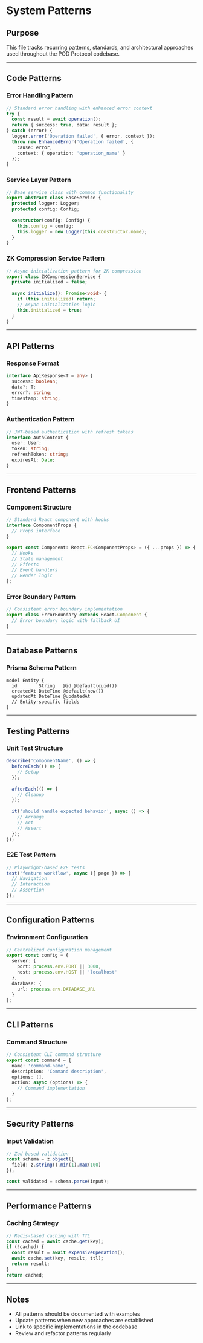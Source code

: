 # System Patterns

## Purpose
This file tracks recurring patterns, standards, and architectural approaches used throughout the POD Protocol codebase.

---

## Code Patterns

### Error Handling Pattern
```typescript
// Standard error handling with enhanced error context
try {
  const result = await operation();
  return { success: true, data: result };
} catch (error) {
  logger.error('Operation failed', { error, context });
  throw new EnhancedError('Operation failed', {
    cause: error,
    context: { operation: 'operation_name' }
  });
}
```

### Service Layer Pattern
```typescript
// Base service class with common functionality
export abstract class BaseService {
  protected logger: Logger;
  protected config: Config;
  
  constructor(config: Config) {
    this.config = config;
    this.logger = new Logger(this.constructor.name);
  }
}
```

### ZK Compression Service Pattern
```typescript
// Async initialization pattern for ZK compression
export class ZKCompressionService {
  private initialized = false;
  
  async initialize(): Promise<void> {
    if (this.initialized) return;
    // Async initialization logic
    this.initialized = true;
  }
}
```

---

## API Patterns

### Response Format
```typescript
interface ApiResponse<T = any> {
  success: boolean;
  data?: T;
  error?: string;
  timestamp: string;
}
```

### Authentication Pattern
```typescript
// JWT-based authentication with refresh tokens
interface AuthContext {
  user: User;
  token: string;
  refreshToken: string;
  expiresAt: Date;
}
```

---

## Frontend Patterns

### Component Structure
```typescript
// Standard React component with hooks
interface ComponentProps {
  // Props interface
}

export const Component: React.FC<ComponentProps> = ({ ...props }) => {
  // Hooks
  // State management
  // Effects
  // Event handlers
  // Render logic
};
```

### Error Boundary Pattern
```typescript
// Consistent error boundary implementation
export class ErrorBoundary extends React.Component {
  // Error boundary logic with fallback UI
}
```

---

## Database Patterns

### Prisma Schema Pattern
```prisma
model Entity {
  id        String   @id @default(cuid())
  createdAt DateTime @default(now())
  updatedAt DateTime @updatedAt
  // Entity-specific fields
}
```

---

## Testing Patterns

### Unit Test Structure
```typescript
describe('ComponentName', () => {
  beforeEach(() => {
    // Setup
  });
  
  afterEach(() => {
    // Cleanup
  });
  
  it('should handle expected behavior', async () => {
    // Arrange
    // Act
    // Assert
  });
});
```

### E2E Test Pattern
```typescript
// Playwright-based E2E tests
test('feature workflow', async ({ page }) => {
  // Navigation
  // Interaction
  // Assertion
});
```

---

## Configuration Patterns

### Environment Configuration
```typescript
// Centralized configuration management
export const config = {
  server: {
    port: process.env.PORT || 3000,
    host: process.env.HOST || 'localhost'
  },
  database: {
    url: process.env.DATABASE_URL
  }
};
```

---

## CLI Patterns

### Command Structure
```typescript
// Consistent CLI command structure
export const command = {
  name: 'command-name',
  description: 'Command description',
  options: [],
  action: async (options) => {
    // Command implementation
  }
};
```

---

## Security Patterns

### Input Validation
```typescript
// Zod-based validation
const schema = z.object({
  field: z.string().min(1).max(100)
});

const validated = schema.parse(input);
```

---

## Performance Patterns

### Caching Strategy
```typescript
// Redis-based caching with TTL
const cached = await cache.get(key);
if (!cached) {
  const result = await expensiveOperation();
  await cache.set(key, result, ttl);
  return result;
}
return cached;
```

---

## Notes
- All patterns should be documented with examples
- Update patterns when new approaches are established
- Link to specific implementations in the codebase
- Review and refactor patterns regularly 